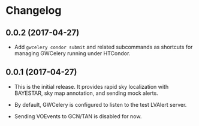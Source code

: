 # Changelog

## 0.0.2 (2017-04-27)

- Add `gwcelery condor submit` and related subcommands as shortcuts for
  managing GWCelery running under HTCondor.

## 0.0.1 (2017-04-27)

- This is the initial release. It provides rapid sky localization with
  BAYESTAR, sky map annotation, and sending mock alerts.

- By default, GWCelery is configured to listen to the test LVAlert server.

- Sending VOEvents to GCN/TAN is disabled for now.
